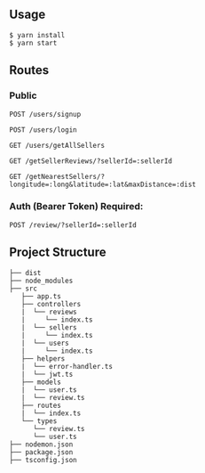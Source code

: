 

## Usage

```
$ yarn install
$ yarn start
```

## Routes

### Public
`POST /users/signup`

`POST /users/login`

`GET /users/getAllSellers`

`GET /getSellerReviews/?sellerId=:sellerId`

`GET /getNearestSellers/?longitude=:long&latitude=:lat&maxDistance=:dist`

### Auth (Bearer Token) Required: 
`POST /review/?sellerId=:sellerId`

## Project Structure

```
├── dist
├── node_modules
├── src
   ├── app.ts
   ├── controllers
   |  └── reviews
   |     └── index.ts
   |  └── sellers
   |     └── index.ts
   |  └── users
   |     └── index.ts
   ├── helpers
   |  └── error-handler.ts
   |  └── jwt.ts
   ├── models
   |  └── user.ts
   |  └── review.ts
   ├── routes
   |  └── index.ts
   └── types
      └── review.ts
      └── user.ts
├── nodemon.json
├── package.json
├── tsconfig.json
```